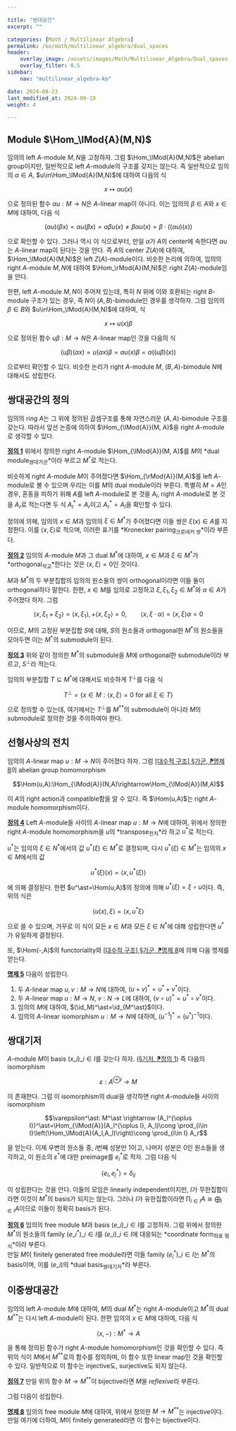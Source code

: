 ```yaml
---

title: "쌍대공간"
excerpt: ""

categories: [Math / Multilinear Algebra]
permalink: /ko/math/multilinear_algebra/dual_spaces
header:
    overlay_image: /assets/images/Math/Multilinear_Algebra/Dual_spaces.png
    overlay_filter: 0.5
sidebar: 
    nav: "multilinear_algebra-ko"

date: 2024-08-23
last_modified_at: 2024-09-19
weight: 4

---
```


## Module $\Hom_\lMod{A}(M,N)$

임의의 left $A$-module $M,N$을 고정하자. 그럼 $\Hom_\lMod{A}(M,N)$은 abelian group이지만, 일반적으로 left $A$-module의 구조를 갖지는 않는다. 즉 일반적으로 임의의 $\alpha\in A$, $u\in\Hom_\lMod{A}(M,N)$에 대하여 다음의 식

$$x\mapsto \alpha u(x)$$

으로 정의된 함수 $\alpha u: M \rightarrow N$은 $A$-linear map이 아니다. 이는 임의의 $\beta\in A$와 $x\in M$에 대하여, 다음 식

$$(\alpha u)(\beta x)=\alpha u(\beta x)=\alpha \beta u(x)\neq \beta\alpha u(x)=\beta\cdot ((\alpha u)(x))$$

으로 확인할 수 있다. 그러나 역시 이 식으로부터, 만일 $\alpha$가 $A$의 center에 속한다면 $\alpha u$는 $A$-linear map이 된다는 것을 안다. 즉 $A$의 center $Z(A)$에 대하여, $\Hom_\lMod{A}(M,N)$은 left $Z(A)$-module이다. 비슷한 논리에 의하여, 임의의 right $A$-module $M,N$에 대하여 $\Hom_\rMod{A}(M,N)$은 right $Z(A)$-module임을 안다. 

한편, left $A$-module $M,N$이 주어져 있는데, 특히 $N$ 위에 이와 호환되는 right $B$-module 구조가 있는 경우, 즉 $N$이 $(A,B)$-bimodule인 경우를 생각하자. 그럼 임의의 $\beta\in B$와 $u\in\Hom_\lMod{A}(M,N)$에 대하여, 식

$$x\mapsto u(x)\beta$$

으로 정의된 함수 $u\beta: M \rightarrow N$은 $A$-linear map인 것을 다음의 식

$$(u\beta)(\alpha x)=u(\alpha x)\beta=\alpha u(x)\beta=\alpha((u\beta)(x))$$

으로부터 확인할 수 있다. 비슷한 논리가 right $A$-module $M$, $(B,A)$-bimodule $N$에 대해서도 성립한다.

## 쌍대공간의 정의

임의의 ring $A$는 그 위에 정의된 곱셈구조를 통해 자연스러운 $(A,A)$-bimodule 구조를 갖는다. 따라서 앞선 논증에 의하여 $\Hom_{\lMod{A}}(M, A)$을 right $A$-module로 생각할 수 있다. 

<div class="definition" markdown="1">

<ins id="def1">**정의 1**</ins> 위에서 정의한 right $A$-module $\Hom_{\lMod{A}}(M, A)$를 $M$의 *dual module<sub>쌍대가군</sub>*이라 부르고 $M^\ast$로 적는다.

</div>

비슷하게 right $A$-module $M$이 주어졌다면 $\Hom_{\rMod{A}}(M,A)$를 left $A$-module로 볼 수 있으며 우리는 이를 $M$의 dual module이라 부른다. 특별히 $M=A$인 경우, 혼동을 피하기 위해 $A$를 left $A$-module로 본 것을 $A_l$, right $A$-module로 본 것을 $A_r$로 적는다면 두 식 $A_l^\ast=A_r$이고 $A_r^\ast=A_l$을 확인할 수 있다. 

정의에 의해, 임의의 $x\in M$과 임의의 $\xi\in M^\ast$가 주어졌다면 이들 쌍은 $\xi(x)\in A$를 지정한다. 이를 $\langle x, \xi\rangle$로 적으며, 이러한 표기를 *Kronecker pairing<sub>크로네커 쌍</sub>*이라 부른다. 

<div class="definition" markdown="1">

<ins id="def2">**정의 2**</ins> 임의의 $A$-module $M$과 그 dual $M^\ast$에 대하여, $x\in M$과 $\xi\in M^\ast$가 *orthogonal<sub>작교</sub>*한다는 것은 $\langle x,\xi\rangle=0$인 것이다.

</div>

$M$과 $M^\ast$의 두 부분집합의 임의의 원소들의 쌍이 orthogonal이라면 이들 둘이 orthogonal하다 말한다. 한편, $x\in M$를 임의로 고정하고 $\xi,\xi_1,\xi_2\in M^\ast$와 $\alpha\in A$가 주어졌다 하자. 그럼

$$\langle x, \xi_1+\xi_2\rangle=\langle x, \xi_1\rangle,+\langle x,\xi_2\rangle=0,\qquad \langle x,\xi\cdot\alpha\rangle=\langle x,\xi\rangle\alpha=0$$

이므로, $M$의 고정된 부분집합 $S$에 대해, $S$의 원소들과 orthogonal한 $M^\ast$의 원소들을 모아두면 이는 $M^\ast$의 submodule이 된다.

<div class="definition" markdown="1">

<ins id="def3">**정의 3**</ins> 위와 같이 정의한 $M^\ast$의 submodule을 $M$에 orthogonal한 submodule이라 부르고, $S^\perp$라 적는다.

</div>

임의의 부분집합 $T\subseteq M^\ast$에 대해서도 비슷하게 $T^\perp$를 다음 식

$$T^\perp=\{x\in M: \langle x, \xi\rangle=0\text{ for all $\xi\in T$}\}$$

으로 정의할 수 있는데, 여기에서는 $T^\perp$를 $M^{\ast\ast}$의 submodule이 아니라 $M$의 submodule로 정의한 것을 주의하여야 한다. 

## 선형사상의 전치

임의의 $A$-linear map $u:M \rightarrow N$이 주어졌다 하자. 그럼 [\[대수적 구조\] §가군, ⁋명제 8](/ko/math/algebraic_structures/modules#prop8)의 abelian group homomorphism

$$\Hom(u,A):\Hom_{\lMod{A}}(N,A)\rightarrow\Hom_{\lMod{A}}(M,A)$$

이 $A$의 right action과 compatible함을 알 수 있다. 즉 $\Hom(u,A)$는 right $A$-module homomorphism이다.

<div class="definition" markdown="1">

<ins id="def4">**정의 4**</ins> Left $A$-module들 사이의 $A$-linear map $u:M \rightarrow N$에 대하여, 위에서 정의한 right $A$-module homomorphism을 $u$의 *transpose<sub>전치</sub>*라 하고 $u^\ast$로 적는다.

</div>

$u^\ast$는 임의의 $\xi\in N^\ast$에서의 값 $u^\ast(\xi)\in M^\ast$로 결정되며, 다시 $u^\ast(\xi)\in M^\ast$는 임의의 $x\in M$에서의 값 

$$u^\ast(\xi)(x)=\langle x, u^\ast(\xi)\rangle$$

에 의해 결정된다. 한편 $u^\ast=\Hom(u,A)$의 정의에 의해 $u^\ast(\xi)=\xi\circ u$이다. 즉, 위의 식은

$$\langle u(x),\xi\rangle=\langle x, u^\ast\xi\rangle$$

으로 쓸 수 있으며, 거꾸로 이 식이 모든 $x\in M$과 모든 $\xi\in N^\ast$에 대해 성립한다면 $u^\ast$가 유일하게 결정된다. 

또, $\Hom(-,A)$의 functoriality와 [\[대수적 구조\] §가군, ⁋명제 8](/ko/math/algebraic_structures/modules#prop8)에 의해 다음 명제를 얻는다. 

<div class="proposition" markdown="1">

<ins id="prop5">**명제 5**</ins> 다음이 성립한다.

1. 두 $A$-linear map $u,v:M \rightarrow N$에 대하여, $(u+v)^\ast=u^\ast+v^\ast$이다.
2. 두 $A$-linear map $u:M \rightarrow N$, $v:N \rightarrow L$에 대하여, $(v\circ u)^\ast=u^\ast\circ v^\ast$이다.
3. 임의의 $M$에 대하여, $(\id_M)^\ast=\id_{M^\ast}$이다.
4. 임의의 $A$-linear isomorphism $u:M \rightarrow N$에 대하여, $(u^{-1})^\ast=(u^\ast)^{-1}$이다. 

</div>

## 쌍대기저

$A$-module $M$이 basis $(x\_i)\_{i\in I}$를 갖는다 하자. ([§기저, ⁋정의 1](/ko/math/multilinear_algebra/basis_of_free_modules#def1)) 즉 다음의 isomorphism

$$\varepsilon: A^{\oplus I} \rightarrow M$$

이 존재한다. 그럼 이 isomorphism의 dual을 생각하면 right $A$-module들 사이의 isomorphism

$$\varepsilon^\ast: M^\ast \rightarrow (A_l^{\oplus I})^\ast=\Hom_{\lMod{A}}(A_l^{\oplus I}, A_l)\cong \prod_{i\in I}\left(\Hom_\lMod{A}(A_l,A_l)\right)\cong \prod_{i\in I} A_r$$

을 얻는다. 이제 우변의 원소들 중, $i$번째 성분만 $1$이고, 나머지 성분은 $0$인 원소들을 생각하고, 이 원소의 $\varepsilon^\ast$에 대한 preimage를 $e_i^\ast$로 적자. 그럼 다음 식

$$\langle e_i, e_j^\ast\rangle=\delta_{ij}$$

이 성립한다는 것을 안다. 이들의 모임은 linearly independent이지만, $I$가 무한집합이라면 이것이 $M^\ast$의 basis가 되지는 않는다. 그러나 $I$가 유한집합이라면 $\prod_{i\in I} A\cong \bigoplus_{i\in I}A$이므로 이들이 정확히 basis가 된다. 

<div class="definition" markdown="1">

<ins id="def6">**정의 6**</ins> 임의의 free module $M$과 basis $(e\_i)\_{i\in I}$를 고정하자. 그럼 위에서 정의한 $M^\ast$의 원소들의 family $(e\_i^\ast)\_{i\in I}$를 $(e\_i)\_{i\in I}$에 대응되는 *coordinate form<sub>좌표 형식</sub>*이라 부른다.  
만일 $M$이 finitely generated free module라면 이들 family $(e_i^\ast)\_{i\in I}$는 $M^\ast$의 basis이며, 이를 $(e\_i)$의 *dual basis<sub>쌍대기저</sub>*라 부른다.

</div>


## 이중쌍대공간

임의의 left $A$-module $M$에 대하여, $M$의 dual $M^\ast$는 right $A$-module이고 $M^\ast$의 dual $M^{\ast\ast}$는 다시 left $A$-module이 된다. 한편 임의의 $x\in M$에 대하여, 다음 식

$$\langle x,-\rangle: M^\ast \rightarrow A$$

을 통해 정의된 함수가 right $A$-module homomorphism인 것을 확인할 수 있다. 즉 위의 식이 $M$에서 $M^{\ast\ast}$로의 함수를 정의하며, 이 함수 또한 linear map인 것을 확인할 수 있다. 일반적으로 이 함수는 injective도, surjective도 되지 않는다.

<div class="definition" markdown="1">

<ins id="def7">**정의 7**</ins> 만일 위의 함수 $M \rightarrow M^{\ast\ast}$이 bijective라면 $M$을 *reflexive*라 부른다.

</div>

그럼 다음이 성립한다.

<div class="proposition" markdown="1">

<ins id="prop8">**명제 8**</ins> 임의의 free module $M$에 대하여, 위에서 정의한 $M \rightarrow M^{\ast\ast}$는 injective이다. 만일 여기에 더하여, $M$이 finitely generated라면 이 함수는 bijective이다.

</div>

